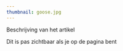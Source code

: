```yaml
---
thumbnail: goose.jpg
---
```

Beschrijving van het artikel

<!--more-->
Dit is pas zichtbaar als je op de pagina bent